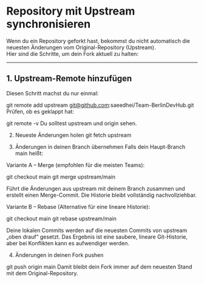 # Repository mit Upstream synchronisieren

Wenn du ein Repository geforkt hast, bekommst du nicht automatisch die neuesten Änderungen vom Original-Repository (Upstream).  
Hier sind die Schritte, um dein Fork aktuell zu halten:

---

## 1. Upstream-Remote hinzufügen
Diesen Schritt machst du nur einmal:

git remote add upstream git@github.com:saeedhei/Team-BerlinDevHub.git
Prüfen, ob es geklappt hat:

git remote -v
Du solltest upstream und origin sehen.

2. Neueste Änderungen holen
git fetch upstream

3. Änderungen in deinen Branch übernehmen
Falls dein Haupt-Branch main heißt:

Variante A – Merge (empfohlen für die meisten Teams):

git checkout main
git merge upstream/main

Führt die Änderungen aus upstream mit deinem Branch zusammen und erstellt einen Merge-Commit.
Die Historie bleibt vollständig nachvollziehbar.

Variante B – Rebase (Alternative für eine lineare Historie):

git checkout main
git rebase upstream/main

Deine lokalen Commits werden auf die neuesten Commits von upstream „oben drauf“ gesetzt.
Das Ergebnis ist eine saubere, lineare Git-Historie, aber bei Konflikten kann es aufwendiger werden.

4. Änderungen in deinen Fork pushen

git push origin main
Damit bleibt dein Fork immer auf dem neuesten Stand mit dem Original-Repository.
